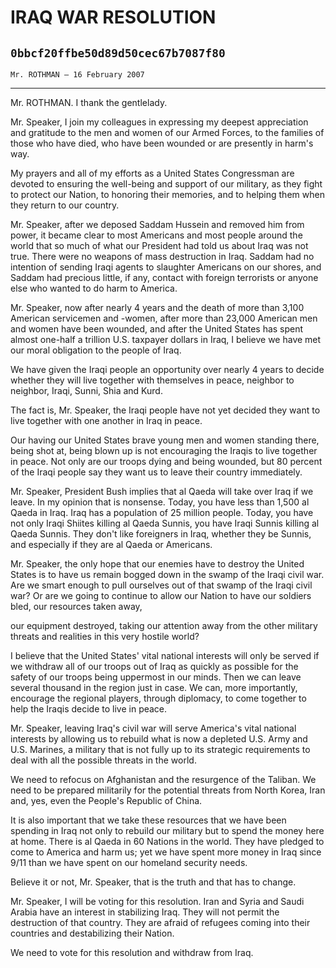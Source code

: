# IRAQ WAR RESOLUTION
## `0bbcf20ffbe50d89d50cec67b7087f80`
`Mr. ROTHMAN — 16 February 2007`

---


Mr. ROTHMAN. I thank the gentlelady.

Mr. Speaker, I join my colleagues in expressing my deepest 
appreciation and gratitude to the men and women of our Armed Forces, to 
the families of those who have died, who have been wounded or are 
presently in harm's way.

My prayers and all of my efforts as a United States Congressman are 
devoted to ensuring the well-being and support of our military, as they 
fight to protect our Nation, to honoring their memories, and to helping 
them when they return to our country.

Mr. Speaker, after we deposed Saddam Hussein and removed him from 
power, it became clear to most Americans and most people around the 
world that so much of what our President had told us about Iraq was not 
true. There were no weapons of mass destruction in Iraq. Saddam had no 
intention of sending Iraqi agents to slaughter Americans on our shores, 
and Saddam had precious little, if any, contact with foreign terrorists 
or anyone else who wanted to do harm to America.

Mr. Speaker, now after nearly 4 years and the death of more than 
3,100 American servicemen and -women, after more than 23,000 American 
men and women have been wounded, and after the United States has spent 
almost one-half a trillion U.S. taxpayer dollars in Iraq, I believe we 
have met our moral obligation to the people of Iraq.

We have given the Iraqi people an opportunity over nearly 4 years to 
decide whether they will live together with themselves in peace, 
neighbor to neighbor, Iraqi, Sunni, Shia and Kurd.

The fact is, Mr. Speaker, the Iraqi people have not yet decided they 
want to live together with one another in Iraq in peace.

Our having our United States brave young men and women standing 
there, being shot at, being blown up is not encouraging the Iraqis to 
live together in peace. Not only are our troops dying and being 
wounded, but 80 percent of the Iraqi people say they want us to leave 
their country immediately.

Mr. Speaker, President Bush implies that al Qaeda will take over Iraq 
if we leave. In my opinion that is nonsense. Today, you have less than 
1,500 al Qaeda in Iraq. Iraq has a population of 25 million people. 
Today, you have not only Iraqi Shiites killing al Qaeda Sunnis, you 
have Iraqi Sunnis killing al Qaeda Sunnis. They don't like foreigners 
in Iraq, whether they be Sunnis, and especially if they are al Qaeda or 
Americans.

Mr. Speaker, the only hope that our enemies have to destroy the 
United States is to have us remain bogged down in the swamp of the 
Iraqi civil war. Are we smart enough to pull ourselves out of that 
swamp of the Iraqi civil war? Or are we going to continue to allow our 
Nation to have our soldiers bled, our resources taken away,


our equipment destroyed, taking our attention away from the other 
military threats and realities in this very hostile world?

I believe that the United States' vital national interests will only 
be served if we withdraw all of our troops out of Iraq as quickly as 
possible for the safety of our troops being uppermost in our minds. 
Then we can leave several thousand in the region just in case. We can, 
more importantly, encourage the regional players, through diplomacy, to 
come together to help the Iraqis decide to live in peace.

Mr. Speaker, leaving Iraq's civil war will serve America's vital 
national interests by allowing us to rebuild what is now a depleted 
U.S. Army and U.S. Marines, a military that is not fully up to its 
strategic requirements to deal with all the possible threats in the 
world.

We need to refocus on Afghanistan and the resurgence of the Taliban. 
We need to be prepared militarily for the potential threats from North 
Korea, Iran and, yes, even the People's Republic of China.

It is also important that we take these resources that we have been 
spending in Iraq not only to rebuild our military but to spend the 
money here at home. There is al Qaeda in 60 Nations in the world. They 
have pledged to come to America and harm us; yet we have spent more 
money in Iraq since 9/11 than we have spent on our homeland security 
needs.

Believe it or not, Mr. Speaker, that is the truth and that has to 
change.

Mr. Speaker, I will be voting for this resolution. Iran and Syria and 
Saudi Arabia have an interest in stabilizing Iraq. They will not permit 
the destruction of that country. They are afraid of refugees coming 
into their countries and destabilizing their Nation.

We need to vote for this resolution and withdraw from Iraq.